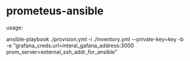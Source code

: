 # prometeus-ansible
usage:

ansible-playbook ./provision.yml -i ./inventory.yml --private-key=key -b\
-e "grafana_creds.url=interal_gafana_address:3000 prom_server=external_ssh_addr_for_ansible"
